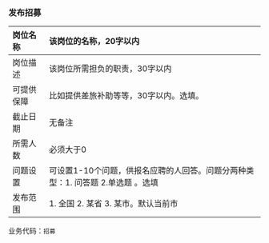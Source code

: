 ### 发布招募

| 岗位名称 | 该岗位的名称，20字以内 |
| :--- | :--- |
| 岗位描述 | 该岗位所需担负的职责，30字以内 |
| 可提供保障 | 比如提供差旅补助等等，30字以内。选填。 |
| 截止日期 | 无备注 |
| 所需人数 | 必须大于0 |
| 问题设置 | 可设置1-10个问题，供报名应聘的人回答。问题分两种类型：1. 问答题 2.单选题 。选填 |
| 发布范围 | 1. 全国 2. 某省 3. 某市。默认当前市 |

业务代码：`招募`





